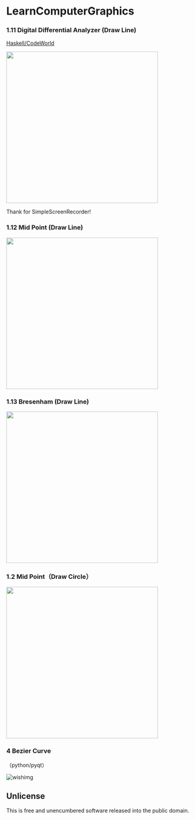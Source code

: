 # LearnComputerGraphics
### 1.11 Digital Differential Analyzer (Draw Line)

[Haskell/CodeWorld](https://code.world/haskell)

<img src="https://cdn.jsdelivr.net/gh/wineee/MarkDownPIC@master/img/c80cb1c6e5cb0e849aea44b1e73597e4.gif" width="400px">

Thank for SimpleScreenRecorder!

### 1.12 Mid Point (Draw Line)

<img src="https://cdn.jsdelivr.net/gh/wineee/MarkDownPIC@master/img/76fdfd54ca4f943c7fa47eeadcc53dff.gif" width="400px">

### 1.13 Bresenham (Draw Line)

<img src="https://cdn.jsdelivr.net/gh/wineee/MarkDownPIC@master/img/3a643df8bacbf8afca396e841f499232.gif" width="400px">

### 1.2 Mid Point（Draw Circle）

<img src="https://cdn.jsdelivr.net/gh/wineee/MarkDownPIC@master/img/79cf5572e62be35ace89b7ea4e681fe5.gif" width="400px">

### 4 Bezier Curve
（python/pyqt）

![wishimg](https://cdn.jsdelivr.net/gh/wineee/MarkDownPIC@master/img/05609829d80c70c0bf1479704b023bf8.gif)

## Unlicense

This is free and unencumbered software released into the public domain.
